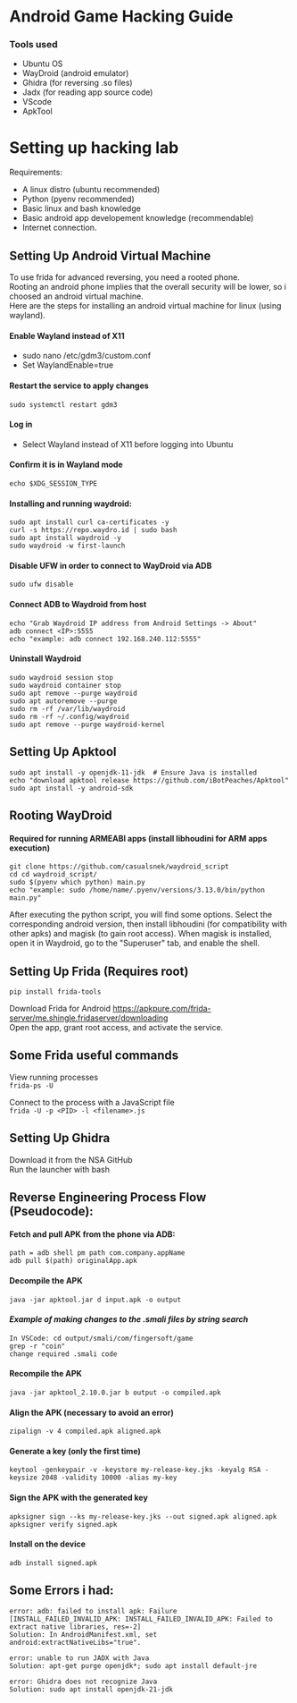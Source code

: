 # Android Game Hacking Guide

### Tools used
- Ubuntu OS
- WayDroid (android emulator)
- Ghidra (for reversing .so files)
- Jadx (for reading app source code)
- VScode
- ApkTool

# Setting up hacking lab
Requirements: 
- A linux distro (ubuntu recommended) 
- Python (pyenv recommended)
- Basic linux and bash knowledge
- Basic android app developement knowledge (recommendable)
- Internet connection.

## Setting Up Android Virtual Machine 
To use frida for advanced reversing, you need a rooted phone. <br>
Rooting an android phone implies that the overall security will be lower, so i choosed an android virtual machine. <br>
Here are the steps for installing an android virtual machine for linux (using wayland).

#### Enable Wayland instead of X11  
- sudo nano /etc/gdm3/custom.conf  
- Set WaylandEnable=true  
#### Restart the service to apply changes  
    sudo systemctl restart gdm3
#### Log in  
- Select Wayland instead of X11 before logging into Ubuntu  
#### Confirm it is in Wayland mode  
    echo $XDG_SESSION_TYPE  
#### Installing and running waydroid:   
    sudo apt install curl ca-certificates -y  
    curl -s https://repo.waydro.id | sudo bash  
    sudo apt install waydroid -y  
    sudo waydroid -w first-launch  
#### Disable UFW in order to connect to WayDroid via ADB
    sudo ufw disable 
#### Connect ADB to Waydroid from host  
    echo "Grab Waydroid IP address from Android Settings -> About"
    adb connect <IP>:5555
    echo "example: adb connect 192.168.240.112:5555"
#### Uninstall Waydroid  
    sudo waydroid session stop 
    sudo waydroid container stop 
    sudo apt remove --purge waydroid
    sudo apt autoremove --purge
    sudo rm -rf /var/lib/waydroid
    sudo rm -rf ~/.config/waydroid
    sudo apt remove --purge waydroid-kernel

## Setting Up Apktool
    sudo apt install -y openjdk-11-jdk  # Ensure Java is installed
    echo "download apktool release https://github.com/iBotPeaches/Apktool"
    sudo apt install -y android-sdk

## Rooting WayDroid

#### Required for running ARMEABI apps (install libhoudini for ARM apps execution)  
    git clone https://github.com/casualsnek/waydroid_script
    cd cd waydroid_script/
    sudo $(pyenv which python) main.py
    echo "example: sudo /home/name/.pyenv/versions/3.13.0/bin/python main.py"
    
After executing the python script, you will find some options. Select the corresponding android version, then install libhoudini (for compatibility with other apks) and magisk (to gain root access). When magisk is installed, open it in Waydroid, go to the "Superuser" tab, and enable the shell.

## Setting Up Frida (Requires root)
    pip install frida-tools 
Download Frida for Android 
    https://apkpure.com/frida-server/me.shingle.fridaserver/downloading <br>
    Open the app, grant root access, and activate the service. 

## Some Frida useful commands
View running processes <br> 
    ```frida-ps -U```

Connect to the process with a JavaScript file <br>
    ```frida -U -p <PID> -l <filename>.js```

## Setting Up Ghidra
Download it from the NSA GitHub <br>
Run the launcher with bash 


## Reverse Engineering Process Flow (Pseudocode): 
#### Fetch and pull APK from the phone via ADB:
    path = adb shell pm path com.company.appName
    adb pull $(path) originalApp.apk
#### Decompile the APK  
    java -jar apktool.jar d input.apk -o output  
#### *Example of making changes to the .smali files by string search* 
    In VSCode: cd output/smali/com/fingersoft/game  
    grep -r "coin" 
    change required .smali code
#### Recompile the APK  
    java -jar apktool_2.10.0.jar b output -o compiled.apk  
#### Align the APK (necessary to avoid an error)  
    zipalign -v 4 compiled.apk aligned.apk  
#### Generate a key (only the first time)  
    keytool -genkeypair -v -keystore my-release-key.jks -keyalg RSA -keysize 2048 -validity 10000 -alias my-key  
#### Sign the APK with the generated key
    apksigner sign --ks my-release-key.jks --out signed.apk aligned.apk  
    apksigner verify signed.apk  
#### Install on the device  
    adb install signed.apk  



## Some Errors i had:  
    error: adb: failed to install apk: Failure [INSTALL_FAILED_INVALID_APK: INSTALL_FAILED_INVALID_APK: Failed to extract native libraries, res=-2]  
    Solution: In AndroidManifest.xml, set android:extractNativeLibs="true".  

    error: unable to run JADX with Java  
    Solution: apt-get purge openjdk*; sudo apt install default-jre  

    error: Ghidra does not recognize Java  
    Solution: sudo apt install openjdk-21-jdk  


